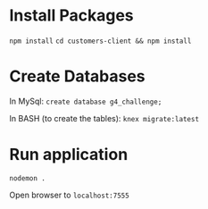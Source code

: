 # Install Packages

`npm install`
`cd customers-client && npm install`

# Create Databases

In MySql:
`create database g4_challenge;`

In BASH (to create the tables):
`knex migrate:latest`

# Run application

`nodemon .`

Open browser to `localhost:7555`